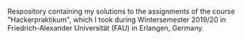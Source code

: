 Respository containing my solutions to the assignments of the course "Hackerpraktikum", which I took during Wintersemester 2019/20 in Friedrich-Alexander Universität (FAU) in Erlangen, Germany.

